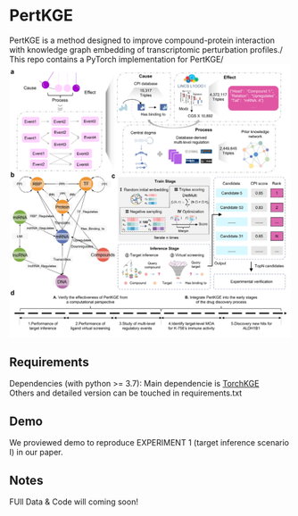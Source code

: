 # PertKGE
PertKGE is a method designed to improve compound-protein interaction with knowledge graph embedding of transcriptomic perturbation profiles./
This repo contains a PyTorch implementation for PertKGE/
![](./Figure1.jpg)

## Requirements
Dependencies (with python >= 3.7): 
Main dependencie is [TorchKGE](https://github.com/torchkge-team/torchkge/tree/master)  
Others and detailed version can be touched in requirements.txt

## Demo
We proviewed demo to reproduce EXPERIMENT 1 (target inference scenario I) in our paper.

## Notes
FUll Data & Code will coming soon!
